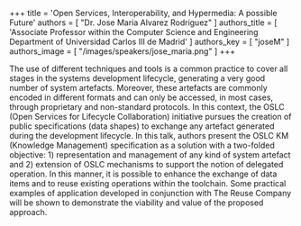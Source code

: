 +++
title = 'Open Services, Interoperability, and Hypermedia: A possible Future'
authors = [
  "Dr. Jose Maria Alvarez Rodriguez"
]
authors_title = [
  'Associate Professor within the Computer Science and Engineering Department of Universidad Carlos III de Madrid'
]
authors_key = [
  "joseM"
]
authors_image = [
  "/images/speakers/jose_maria.png"
]
+++

The use of different techniques and tools is a common practice to cover all stages in the systems development lifecycle, generating a very good number of system artefacts. Moreover, these artefacts are commonly encoded in different formats and can only be accessed, in most cases, through proprietary and non-standard protocols. In this context, the OSLC (Open Services for Lifecycle Collaboration) initiative pursues the creation of public specifications (data shapes) to exchange any artefact generated during the development lifecycle. In this talk, authors present the OSLC KM (Knowledge Management) specification as a solution with a two-folded objective: 1) representation and management of any kind of system artefact and 2) extension of OSLC mechanisms to support the notion of delegated operation. In this manner, it is possible to enhance the exchange of data items and to reuse existing operations within the toolchain. Some practical examples of application developed in conjunction with The Reuse Company will be shown to demonstrate the viability and value of the proposed approach.